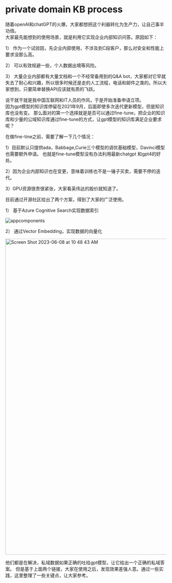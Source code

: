 # private domain KB process

随着openAI和chatGPT的火爆，大家都想把这个利器转化为生产力，让自己事半功倍。  
大家最先能想到的使用场景，就是利用它实现企业内部知识问答。原因如下：

1） 作为一个试验田，先企业内部使用，不涉及到C段客户，那么对安全和性能上要求没那么高。

2） 可以有效规避一些，个人数据出境等风险。

3） 大量企业内部都有大量文档和一个不经常备用到的Q&A bot，大家都对它早就失去了耐心和兴趣，所以很多时候还是走的人工流程，电话和邮件之类的。所以大家想到，只要简单替换API应该就有质的飞跃。

说干就干就是我中国互联网和IT人员的作风，于是开始准备申请立项。  
因为gpt模型的知识库停留在2021年9月，后面即使多次迭代更新模型，但是知识库也没有变。
那么面对的第一个选择就是是否可以通过fine-tune，把企业的知识库和少量的公域知识库通过fine-tune的方式，让gpt模型的知识库满足企业要求呢？

在做fine-tine之前，需要了解一下几个情况：

1）目前默认只提供ada，Babbage,Curie三个模型的调优基础模型，Davinci模型也需要额外申请。 也就是fine-tune模型没有办法利用最新chatgpt 和gpt4的好处。 

2）因为企业内部知识也在变更，意味着训练也不是一锤子买卖，需要不停的迭代。 

3）GPU资源很贵很紧张，大家看英伟达的股价就知道了。  

目前通过开源社区给出了两个方案，得到了大家的广泛使用。

1） 基于Azure Cognitive Search实现数据索引  

![appcomponents](https://github.com/huqianghui/pdf-form-table-demo-test-script/assets/7360524/c790842a-c4cb-4ffd-8615-ec9916c40667)

2） 通过Vector Embedding，实现数据的向量化  

<img width="985" alt="Screen Shot 2023-06-08 at 10 48 43 AM" src="https://github.com/huqianghui/pdf-form-table-demo-test-script/assets/7360524/84a7efa7-1d81-4b6d-a035-e6a2cc7475a5">


他们都是在解决，私域数据如果正确的吐给gpt模型，让它给出一个正确的私域答案。
但是基于上面两个链接，大家在使用之后，发现效果差强人意。通过一些实践，这里整理了一些关键点，让大家参考。
